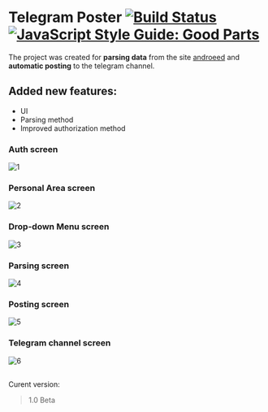 # Telegram Poster [![Build Status](https://travis-ci.org/Rm1xs/Telegram-Poster.png?branch=master)](https://travis-ci.org/Rm1xs/Telegram-Poster) [![JavaScript Style Guide: Good Parts](https://img.shields.io/github/commit-activity/y/Rm1xs/Telegram-Poster.svg?color=green)](https://github.com/dwyl/goodparts "JavaScript The Good Parts")
The project was created for **parsing data** from the site [androeed](https://androeed.ru/) and **automatic posting** to the telegram channel.
## Added new features:
- UI
- Parsing method
- Improved authorization method
### Auth screen
![1](https://user-images.githubusercontent.com/37832400/54864499-571e0200-4d69-11e9-8b27-157c81d679b7.PNG)
### Personal Area screen
![2](https://user-images.githubusercontent.com/37832400/54864500-571e0200-4d69-11e9-8990-fd0de68c89ae.PNG)
### Drop-down Menu screen
![3](https://user-images.githubusercontent.com/37832400/54864501-571e0200-4d69-11e9-9aa8-309b8232a874.PNG)
### Parsing screen
![4](https://user-images.githubusercontent.com/37832400/54864502-571e0200-4d69-11e9-9851-ce1b2f6a4e4a.PNG)
### Posting screen
![5](https://user-images.githubusercontent.com/37832400/54864503-571e0200-4d69-11e9-86b8-e609bdb127a0.PNG)
### Telegram channel screen
![6](https://user-images.githubusercontent.com/37832400/54864505-57b69880-4d69-11e9-9d07-84070d165629.PNG)
##
Curent version:
> 1.0 Beta
